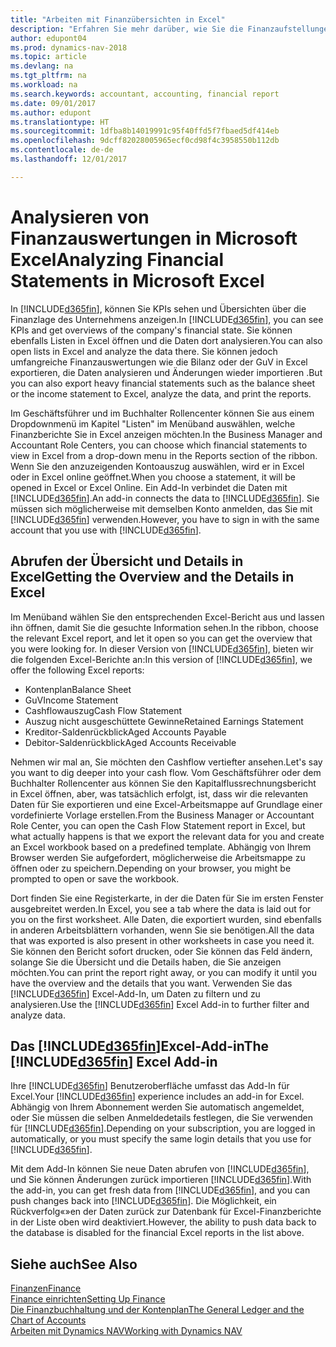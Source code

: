 ```yaml
---
title: "Arbeiten mit Finanzübersichten in Excel"
description: "Erfahren Sie mehr darüber, wie Sie die Finanzaufstellungen in Microsoft Excel von Dynamics NAV für eine bessere Analyse öffnen können."
author: edupont04
ms.prod: dynamics-nav-2018
ms.topic: article
ms.devlang: na
ms.tgt_pltfrm: na
ms.workload: na
ms.search.keywords: accountant, accounting, financial report
ms.date: 09/01/2017
ms.author: edupont
ms.translationtype: HT
ms.sourcegitcommit: 1dfba8b14019991c95f40ffd5f7fbaed5df414eb
ms.openlocfilehash: 9dcff82028005965ecf0cd98f4c3958550b112db
ms.contentlocale: de-de
ms.lasthandoff: 12/01/2017

---
```

# <a name="analyzing-financial-statements-in-microsoft-excel"></a><span data-ttu-id="c06b8-103">Analysieren von Finanzauswertungen in Microsoft Excel</span><span class="sxs-lookup"><span data-stu-id="c06b8-103">Analyzing Financial Statements in Microsoft Excel</span></span>
<span data-ttu-id="c06b8-104">In [!INCLUDE[d365fin](includes/d365fin_md.md)], können Sie KPIs sehen und Übersichten über die Finanzlage des Unternehmens anzeigen.</span><span class="sxs-lookup"><span data-stu-id="c06b8-104">In [!INCLUDE[d365fin](includes/d365fin_md.md)], you can see KPIs and get overviews of the company's financial state.</span></span> <span data-ttu-id="c06b8-105">Sie können ebenfalls Listen in Excel öffnen und die Daten dort analysieren.</span><span class="sxs-lookup"><span data-stu-id="c06b8-105">You can also open lists in Excel and analyze the data there.</span></span> <span data-ttu-id="c06b8-106">Sie können jedoch umfangreiche Finanzauswertungen wie die Bilanz oder der GuV in Excel exportieren, die Daten analysieren und Änderungen wieder importieren .</span><span class="sxs-lookup"><span data-stu-id="c06b8-106">But you can also export heavy financial statements such as the balance sheet or the income statement to Excel, analyze the data, and print the reports.</span></span>  

<span data-ttu-id="c06b8-107">Im Geschäftsführer und im Buchhalter Rollencenter können Sie aus einem Dropdownmenü im Kapitel "Listen" im Menüband auswählen, welche Finanzberichte Sie in Excel anzeigen möchten.</span><span class="sxs-lookup"><span data-stu-id="c06b8-107">In the Business Manager and Accountant Role Centers, you can choose which financial statements to view in Excel from a drop-down menu in the Reports section of the ribbon.</span></span> <span data-ttu-id="c06b8-108">Wenn Sie den anzuzeigenden Kontoauszug auswählen, wird er in Excel oder in Excel online geöffnet.</span><span class="sxs-lookup"><span data-stu-id="c06b8-108">When you choose a statement, it will be opened in Excel or Excel Online.</span></span> <span data-ttu-id="c06b8-109">Ein Add-In verbindet die Daten mit [!INCLUDE[d365fin](includes/d365fin_md.md)].</span><span class="sxs-lookup"><span data-stu-id="c06b8-109">An add-in connects the data to [!INCLUDE[d365fin](includes/d365fin_md.md)].</span></span> <span data-ttu-id="c06b8-110">Sie müssen sich möglicherweise mit demselben Konto anmelden, das Sie mit [!INCLUDE[d365fin](includes/d365fin_md.md)] verwenden.</span><span class="sxs-lookup"><span data-stu-id="c06b8-110">However, you have to sign in with the same account that you use with [!INCLUDE[d365fin](includes/d365fin_md.md)].</span></span>  

## <a name="getting-the-overview-and-the-details-in-excel"></a><span data-ttu-id="c06b8-111">Abrufen der Übersicht und Details in Excel</span><span class="sxs-lookup"><span data-stu-id="c06b8-111">Getting the Overview and the Details in Excel</span></span>
<span data-ttu-id="c06b8-112">Im Menüband wählen Sie den entsprechenden Excel-Bericht aus und lassen ihn öffnen, damit Sie die gesuchte Information sehen.</span><span class="sxs-lookup"><span data-stu-id="c06b8-112">In the ribbon, choose the relevant Excel report, and let it open so you can get the overview that you were looking for.</span></span> <span data-ttu-id="c06b8-113">In dieser Version von [!INCLUDE[d365fin](includes/d365fin_md.md)], bieten wir die folgenden Excel-Berichte an:</span><span class="sxs-lookup"><span data-stu-id="c06b8-113">In this version of [!INCLUDE[d365fin](includes/d365fin_md.md)], we offer the following Excel reports:</span></span>

- <span data-ttu-id="c06b8-114">Kontenplan</span><span class="sxs-lookup"><span data-stu-id="c06b8-114">Balance Sheet</span></span>  
- <span data-ttu-id="c06b8-115">GuV</span><span class="sxs-lookup"><span data-stu-id="c06b8-115">Income Statement</span></span>  
- <span data-ttu-id="c06b8-116">Cashflowauszug</span><span class="sxs-lookup"><span data-stu-id="c06b8-116">Cash Flow Statement</span></span>  
- <span data-ttu-id="c06b8-117">Auszug nicht ausgeschüttete Gewinne</span><span class="sxs-lookup"><span data-stu-id="c06b8-117">Retained Earnings Statement</span></span>  
- <span data-ttu-id="c06b8-118">Kreditor-Saldenrückblick</span><span class="sxs-lookup"><span data-stu-id="c06b8-118">Aged Accounts Payable</span></span>  
- <span data-ttu-id="c06b8-119">Debitor-Saldenrückblick</span><span class="sxs-lookup"><span data-stu-id="c06b8-119">Aged Accounts Receivable</span></span>  

<span data-ttu-id="c06b8-120">Nehmen wir mal an, Sie möchten den Cashflow vertiefter ansehen.</span><span class="sxs-lookup"><span data-stu-id="c06b8-120">Let's say you want to dig deeper into your cash flow.</span></span> <span data-ttu-id="c06b8-121">Vom Geschäftsführer oder dem Buchhalter Rollencenter aus können Sie den Kapitalflussrechnungsbericht in Excel öffnen, aber, was tatsächlich erfolgt, ist, dass wir die relevanten Daten für Sie exportieren und eine Excel-Arbeitsmappe auf Grundlage einer vordefinierte Vorlage erstellen.</span><span class="sxs-lookup"><span data-stu-id="c06b8-121">From the Business Manager or Accountant Role Center, you can open the Cash Flow Statement report in Excel, but what actually happens is that we export the relevant data for you and create an Excel workbook based on a predefined template.</span></span> <span data-ttu-id="c06b8-122">Abhängig von Ihrem Browser werden Sie aufgefordert, möglicherweise die Arbeitsmappe zu öffnen oder zu speichern.</span><span class="sxs-lookup"><span data-stu-id="c06b8-122">Depending on your browser, you might be prompted to open or save the workbook.</span></span>  

<span data-ttu-id="c06b8-123">Dort finden Sie eine Registerkarte, in der die Daten für Sie im ersten Fenster ausgebreitet werden.</span><span class="sxs-lookup"><span data-stu-id="c06b8-123">In Excel, you see a tab where the data is laid out for you on the first worksheet.</span></span> <span data-ttu-id="c06b8-124">Alle Daten, die exportiert wurden, sind ebenfalls in anderen Arbeitsblättern vorhanden, wenn Sie sie benötigen.</span><span class="sxs-lookup"><span data-stu-id="c06b8-124">All the data that was exported is also present in other worksheets in case you need it.</span></span> <span data-ttu-id="c06b8-125">Sie können den Bericht sofort drucken, oder Sie können das Feld ändern, solange Sie die Übersicht und die Details haben, die Sie anzeigen möchten.</span><span class="sxs-lookup"><span data-stu-id="c06b8-125">You can print the report right away, or you can modify it until you have the overview and the details that you want.</span></span> <span data-ttu-id="c06b8-126">Verwenden Sie das [!INCLUDE[d365fin](includes/d365fin_md.md)] Excel-Add-In, um Daten zu filtern und zu analysieren.</span><span class="sxs-lookup"><span data-stu-id="c06b8-126">Use the [!INCLUDE[d365fin](includes/d365fin_md.md)] Excel Add-in to further filter and analyze data.</span></span>  

## <a name="the-included365finincludesd365finmdmd-excel-add-in"></a><span data-ttu-id="c06b8-127">Das [!INCLUDE[d365fin](includes/d365fin_md.md)]Excel-Add-in</span><span class="sxs-lookup"><span data-stu-id="c06b8-127">The [!INCLUDE[d365fin](includes/d365fin_md.md)] Excel Add-in</span></span>
<span data-ttu-id="c06b8-128">Ihre [!INCLUDE[d365fin](includes/d365fin_md.md)] Benutzeroberfläche umfasst das Add-In für Excel.</span><span class="sxs-lookup"><span data-stu-id="c06b8-128">Your [!INCLUDE[d365fin](includes/d365fin_md.md)] experience includes an add-in for Excel.</span></span> <span data-ttu-id="c06b8-129">Abhängig von Ihrem Abonnement werden Sie automatisch angemeldet, oder Sie müssen die selben Anmeldedetails festlegen, die Sie verwenden für [!INCLUDE[d365fin](includes/d365fin_md.md)].</span><span class="sxs-lookup"><span data-stu-id="c06b8-129">Depending on your subscription, you are logged in automatically, or you must specify the same login details that you use for [!INCLUDE[d365fin](includes/d365fin_md.md)].</span></span>  

<span data-ttu-id="c06b8-130">Mit dem Add-In können Sie neue Daten abrufen von [!INCLUDE[d365fin](includes/d365fin_md.md)], und Sie können Änderungen zurück importieren [!INCLUDE[d365fin](includes/d365fin_md.md)].</span><span class="sxs-lookup"><span data-stu-id="c06b8-130">With the add-in, you can get fresh data from [!INCLUDE[d365fin](includes/d365fin_md.md)], and you can push changes back into [!INCLUDE[d365fin](includes/d365fin_md.md)].</span></span> <span data-ttu-id="c06b8-131">Die Möglichkeit, ein Rückverfolg«»en der Daten zurück zur Datenbank für Excel-Finanzberichte in der Liste oben wird deaktiviert.</span><span class="sxs-lookup"><span data-stu-id="c06b8-131">However, the ability to push data back to the database is disabled for the financial Excel reports in the list above.</span></span>  

## <a name="see-also"></a><span data-ttu-id="c06b8-132">Siehe auch</span><span class="sxs-lookup"><span data-stu-id="c06b8-132">See Also</span></span>
[<span data-ttu-id="c06b8-133">Finanzen</span><span class="sxs-lookup"><span data-stu-id="c06b8-133">Finance</span></span>](finance.md)  
[<span data-ttu-id="c06b8-134">Finance einrichten</span><span class="sxs-lookup"><span data-stu-id="c06b8-134">Setting Up Finance</span></span>](finance-setup-finance.md)  
[<span data-ttu-id="c06b8-135">Die Finanzbuchhaltung und der Kontenplan</span><span class="sxs-lookup"><span data-stu-id="c06b8-135">The General Ledger and the Chart of Accounts</span></span>](finance-general-ledger.md)  
[<span data-ttu-id="c06b8-136">Arbeiten mit Dynamics NAV</span><span class="sxs-lookup"><span data-stu-id="c06b8-136">Working with Dynamics NAV</span></span>](ui-work-product.md)  

